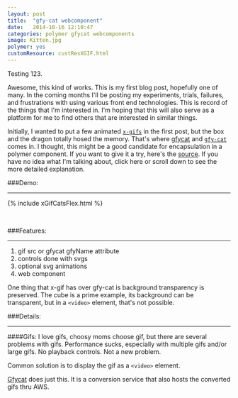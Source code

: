 ```yaml
---
layout: post
title:  "gfy-cat webcomponent"
date:   2014-10-16 12:10:47
categories: polymer gfycat webcomponents
image: Kitten.jpg
polymer: yes
customResource: custResXGIF.html
---
```

Testing 123.

Awesome, this kind of works.  This is my first blog post, hopefully one of many.  In the coming months I'll be posting my experiments, trials, failures, and frustrations with using various front end technologies.  This is record of the things that I'm interested in.  I'm hoping that this will also serve as a platform for me to find others that are interested in similar things.

Initially, I wanted to put a few animated [`x-gifs`][xgifs] in the first post, but the box and the dragon totally hosed the memory.  That's where [gfycat][gfycat] and [`gfy-cat`][gfy-cat] comes in.  I thought, this might be a good candidate for encapsulation in a polymer component.  If you want to give it a try, here's the [source][gfy-cat].  If you have no idea what I'm talking about, click here or scroll down to see the more detailed explanation.

###Demo:
<hr>

{% include xGifCatsFlex.html %}

<br>

###Features:
<hr>

1. gif src or gfycat gfyName attribute
2. controls done with svgs
3. optional svg animations
4. web component

One thing that x-gif has over gfy-cat is background transparency is preserved.  The cube is a prime example, its background can be transparent, but in a `<video>` element, that's not possible. 

###Details:
<hr>

####Gifs:
I love gifs, choosy moms choose gif, but there are several problems with gifs.  Performance sucks, especially with multiple gifs and/or large gifs.  No playback controls.  Not a new problem.

Common solution is to display the gif as a `<video>` element.

[Gfycat][gfycat] does just this.  It is a conversion service that also hosts the converted gifs thru AWS.
 

[flexbox]:   http://css-tricks.com/snippets/css/a-guide-to-flexbox/
[xgifs]: https://github.com/geelen/x-gif
[gfycat]: http://gfycat.com/
[gfy-cat]: http://www.github.com/mattybow

